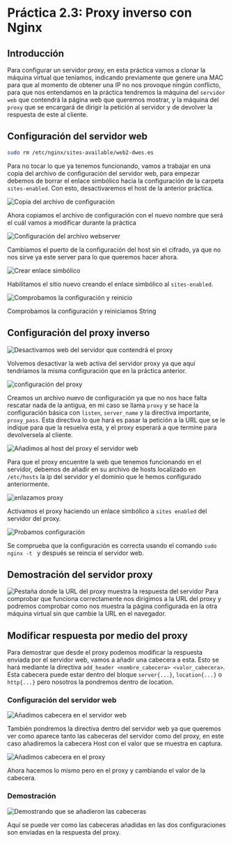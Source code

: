 # Práctica 2.3: Proxy inverso con Nginx
## Introducción

Para configurar un servidor proxy, en esta práctica vamos a clonar la máquina virtual que teníamos, indicando previamente que genere una MAC para que al momento de obtener una IP no nos provoque ningún conflicto, para que nos entendamos en la práctica tendremos la máquina del `servidor web` que contendrá la página web que queremos mostrar, y la máquina del `proxy` que se encargará de dirigir la petición al servidor y de devolver la respuesta de este al cliente.

## Configuración del servidor web
```bash
sudo rm /etc/nginx/sites-available/web2-dwes.es
```

Para no tocar lo que ya tenemos funcionando, vamos a trabajar en una copia del archivo de configuración del servidor web, 
para empezar debemos de borrar el enlace simbólico hacia la configuración de la carpeta `sites-enabled`. Con esto, desactivaremos
el host de la anterior práctica.

![Copia del archivo de configuración](../../images/pcr23/image-1.png)

Ahora copiamos el archivo de configuración con el nuevo nombre que será el cuál vamos a modificar durante la práctica

![Configuración del archivo webserver](../../images/pcr23/image-11.png)

Cambiamos el puerto de la configuración del host sin el cifrado, ya que no nos sirve ya este server para lo que queremos hacer ahora.

![Crear enlace simbólico](../../images/pcr23/image-3.png)

Habilitamos el sitio nuevo creando el enlace simbólico al `sites-enabled`.

![Comprobamos la configuración y reinicio](../../images/pcr23/image-5.png)

Comprobamos la configuración y reiniciamos String

## Configuración del proxy inverso
![Desactivamos web del servidor que contendrá el proxy](../../images/pcr23/image-4.png)

Volvemos desactivar la web activa del servidor proxy ya que aquí tendríamos la misma configuración que en la práctica anterior.

![configuración del proxy](../../images/pcr23/image-6.png)

Creamos un archivo nuevo de configuración ya que no nos hace falta rescatar nada de la antigua, en mi caso se llama `proxy` y se hace la configuración básica con `listen`, `server_name` y la directiva importante, `proxy_pass`. 
Esta directiva lo que hará es pasar la petición a la URL que se le indique para que la resuelva esta, y el proxy esperará a que termine para devolversela al cliente.

![Añadimos al host del proxy el servidor web](../../images/pcr23/image-8.png)

Para que el proxy encuentre la web que tenemos funcionando en el servidor, debemos
de añadir en su archivo de hosts localizado en `/etc/hosts` la ip del servidor y
el dominio que le hemos configurado anteriormente.

![enlazamos proxy](../../images/pcr23/image-7.png)

Activamos el proxy haciendo un enlace simbólico a `sites enabled` del servidor del proxy.

![Probamos configuración](../../images/pcr23/image-9.png)

Se comprueba que la configuración es correcta usando el comando `sudo nginx -t ` y después se reincia el servidor web.

## Demostración del servidor proxy
![Pestaña donde la URL del proxy muestra la respuesta del servidor](../../images/pcr23/image-13.png)
Para comprobar que funciona correctamente nos dirigimos a la URL del proxy y podremos comprobar como nos muestra la página configurada en la otra máquina virtual sin que cambie la URL en el navegador.

## Modificar respuesta por medio del proxy

Para demostrar que desde el proxy podemos modificar la respuesta enviada por el
servidor web, vamos a añadir una cabecera a esta. Esto se hará mediante la directiva
`add_header <nombre_cabecera> <valor_cabecera>`. Esta cabecera puede estar dentro del bloque `server{...}`, `location{...}` o `http{...}` pero nosotros la pondremos dentro de location.

### Configuración del servidor web
![Añadimos cabecera en el servidor web](../../images/pcr23/image-12.png)

También pondremos la directiva dentro del servidor web ya que queremos ver como 
aparece tanto las cabeceras del servidor como del proxy, en este caso añadiremos la cabecera Host con el valor que se muestra en captura.


![Añadimos cabecera en el proxy](../../images/pcr23/image-10.png)

Ahora hacemos lo mismo pero en el proxy y cambiando el valor de la cabecera.

### Demostración

![Demostrando que se añadieron las cabeceras](../../images/pcr23/image-14.png)

Aquí se puede ver como las cabeceras añadidas en las dos configuraciones son enviadas en la respuesta del proxy.